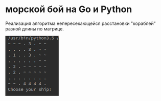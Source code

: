 # морской бой на Go и Python

Реализация алгоритма непересекающейся расстановки "кораблей" разной длины по матрице.

![](photo.jpg)
